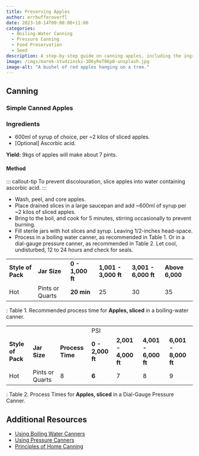 ```yaml
---
title: Preserving Apples
author: errbufferoverfl
date: 2023-10-14T00:00:00+11:00
categories:
  - Boiling-Water Canning
  - Pressure Canning
  - Food Preservation
  - Seed
description: A step-by-step guide on canning apples, including the ingredients needed, the preparation process, and additional information for reference.
image: /imgs/marek-studzinski-3D6yReT06p0-unsplash.jpg
image-alt: "A bushel of red apples hanging on a tree."
---
```


## Canning

### Simple Canned Apples

### Ingredients

-   600ml of syrup of choice, per \~2 kilos of sliced apples.
-   \[Optional\] Ascorbic acid.

**Yield:** 9kgs of apples will make about 7 pints.

#### Method

::: callout-tip
To prevent discolouration, slice apples into water containing ascorbic acid.
:::

-   Wash, peel, and core apples.
-   Place drained slices in a large saucepan and add \~600ml of syrup per \~2 kilos of sliced apples.
-   Bring to the boil, and cook for 5 minutes, stirring occasionally to prevent burning.
-   Fill sterile jars with hot slices and syrup. Leaving 1/2-inches head-space.
-   Process in a boiling water canner, as recommended in Table 1. Or in a dial-gauge pressure canner, as recommended in Table 2. Let cool, undisturbed, 12 to 24 hours and check for seals.

|                   |                 |                  |                      |                      |                 |
|-----------|----------|-----------|----------|-----------|------------|
| **Style of Pack** | **Jar Size**    | **0 - 1,000 ft** | **1,001 - 3,000 ft** | **3,001 - 6,000 ft** | **Above 6,000** |
| Hot               | Pints or Quarts | **20 min**       | 25                   | 30                   | 35              |

: Table 1. Recommended process time for **Apples, sliced** in a boiling-water canner.

|                   |                 |                  |                  |                      |                      |                      |
|-----------|---------|---------|------|------|------|--------|
|                   |                 |                  | PSI              |                      |                      |                      |
| **Style of Pack** | **Jar Size**    | **Process Time** | **0 - 2,000 ft** | **2,001 - 4,000 ft** | **4,001 - 6,000 ft** | **6,001 - 8,000 ft** |
| Hot               | Pints or Quarts | 8                | **6**            | 7                    | 8                    | 9                    |

: Table 2. Process Times for **Apples, sliced** in a Dial-Gauge Pressure Canner.

## Additional Resources

-   [Using Boiling Water Canners](https://nchfp.uga.edu/publications/uga/using_bw_canners.html#gsc.tab=0)
-   [Using Pressure Canners](https://nchfp.uga.edu/publications/uga/using_press_canners.html#gsc.tab=0)
-   [Principles of Home Canning](https://nchfp.uga.edu/publications/usda/GUIDE01_HomeCan_rev0715.pdf)
